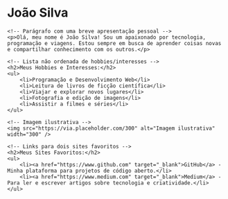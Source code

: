 <!DOCTYPE html>
<html lang="pt-br">
<head>
    <meta charset="UTF-8">
    <meta name="viewport" content="width=device-width, initial-scale=1.0">
    <title>Minha Página Pessoal</title>
</head>
<body>
    <!-- Título com o nome -->
    <h1>João Silva</h1>

    <!-- Parágrafo com uma breve apresentação pessoal -->
    <p>Olá, meu nome é João Silva! Sou um apaixonado por tecnologia, programação e viagens. Estou sempre em busca de aprender coisas novas e compartilhar conhecimento com os outros.</p>

    <!-- Lista não ordenada de hobbies/interesses -->
    <h2>Meus Hobbies e Interesses:</h2>
    <ul>
        <li>Programação e Desenvolvimento Web</li>
        <li>Leitura de livros de ficção científica</li>
        <li>Viajar e explorar novos lugares</li>
        <li>Fotografia e edição de imagens</li>
        <li>Assistir a filmes e séries</li>
    </ul>

    <!-- Imagem ilustrativa -->
    <img src="https://via.placeholder.com/300" alt="Imagem ilustrativa" width="300" />

    <!-- Links para dois sites favoritos -->
    <h2>Meus Sites Favoritos:</h2>
    <ul>
        <li><a href="https://www.github.com" target="_blank">GitHub</a> - Minha plataforma para projetos de código aberto.</li>
        <li><a href="https://www.medium.com" target="_blank">Medium</a> - Para ler e escrever artigos sobre tecnologia e criatividade.</li>
    </ul>
</body>
</html>
